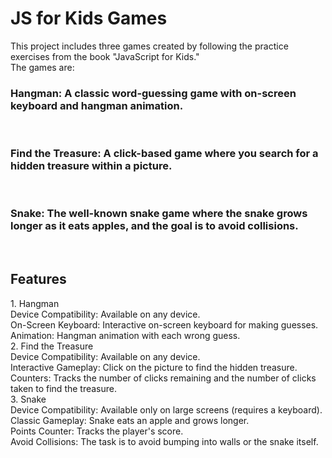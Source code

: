 <h1>JS for Kids Games</h1>
This project includes three games created by following the practice exercises from the book "JavaScript for Kids." <br>
The games are:

<h3>Hangman: A classic word-guessing game with on-screen keyboard and hangman animation.</h3> <br>
<h3>Find the Treasure: A click-based game where you search for a hidden treasure within a picture.</h3><br>
<h3>Snake: The well-known snake game where the snake grows longer as it eats apples, and the goal is to avoid collisions.</h3><br>

<h2>Features</h2>
<ul style="list-style: none; padding: 0;">
<li> 1. Hangman<br>
Device Compatibility: Available on any device.<br>
On-Screen Keyboard: Interactive on-screen keyboard for making guesses.<br>
Animation: Hangman animation with each wrong guess.<br></li>
<li>2. Find the Treasure<br>
Device Compatibility: Available on any device.<br>
Interactive Gameplay: Click on the picture to find the hidden treasure.<br>
Counters: Tracks the number of clicks remaining and the number of clicks taken to find the treasure.<br></li>
<li>3. Snake<br>
Device Compatibility: Available only on large screens (requires a keyboard).<br>
Classic Gameplay: Snake eats an apple and grows longer.<br>
Points Counter: Tracks the player's score.<br>
Avoid Collisions: The task is to avoid bumping into walls or the snake itself.<br></li>
</ul>
